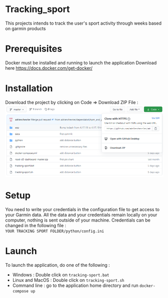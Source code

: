 # Tracking_sport
This projects intends to track the user's sport activity through weeks based on garmin products



# Prerequisites
Docker must be installed and running to launch the application
Download here https://docs.docker.com/get-docker/



# Installation
Download the project by clicking on Code => Download ZIP File :
![download image](https://github.com/adrienchevrier/adrienchevrier-tracking_sport/blob/master/images/download.PNG?raw=true)



# Setup
You need to write your credentials in the configuration file to get access to your Garmin data.
All the data and your credentials remain locally on your computer, nothing is sent outside of your machine.
Credentials can be changed in the following file :  
<code>YOUR TRACKING SPORT FOLDER/python/config.ini</code>


# Launch
To launch the application, do one of the following :
* Windows : Double click on <code>tracking-sport.bat</code>
* Linux and MacOS : Double click on <code>tracking-sport.sh</code>
* Command line : go to the application home directory and run <code>docker-compose up</code>
